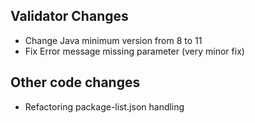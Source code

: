 ## Validator Changes

* Change Java minimum version from 8 to 11
* Fix Error message missing parameter (very minor fix)

## Other code changes

* Refactoring package-list.json handling

